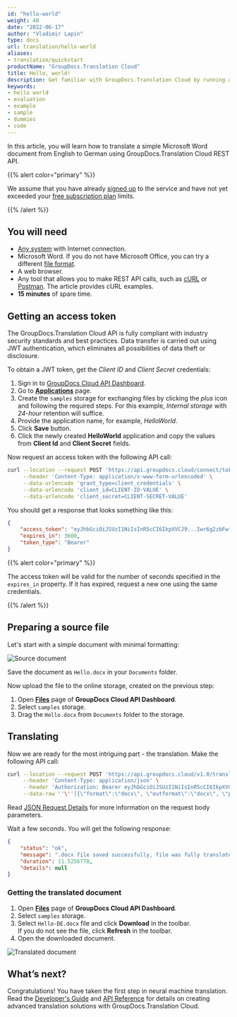 ```yaml
---
id: "hello-world"
weight: 40
date: "2022-06-17"
author: "Vladimir Lapin"
type: docs
url: translation/hello-world
aliases:
- translation/quickstart
productName: "GroupDocs.Translation Cloud"
title: Hello, world!
description: Get familiar with GroupDocs.Translation Cloud by running a bare minimum example.
keywords:
- hello world
- evaluation
- example
- sample
- dummies
- code
---
```


In this article, you will learn how to translate a simple Microsoft Word document from English to German using GroupDocs.Translation Cloud REST API.

{{% alert color="primary" %}} 

We assume that you have already [signed up](/translation/sign-up/) to the service and have not yet exceeded your [free subscription plan](/translation/subscription/) limits.

{{% /alert %}} 

## You will need

- [Any system](/translation/system-requirements/) with Internet connection.
- Microsoft Word. If you do not have Microsoft Office, you can try a different [file format](/translation/supported-file-formats/).
- A web browser.
- Any tool that allows you to make REST API calls, such as [cURL](https://curl.se/) or [Postman](https://www.postman.com/). The article provides cURL examples.
- **15 minutes** of spare time.

## Getting an access token

The GroupDocs.Translation Cloud API is fully compliant with industry security standards and best practices. Data transfer is carried out using JWT authentication, which eliminates all possibilities of data theft or disclosure.

To obtain a JWT token, get the _Client ID_ and _Client Secret_ credentials:

1. Sign in to [GroupDocs Cloud API Dashboard](https://dashboard.groupdocs.cloud/).
2. Go to [**Applications**](https://dashboard.groupdocs.cloud/applications) page.
3. Create the `samples` storage for exchanging files by clicking the _plus_ icon and following the required steps. For this example, _Internal storage_ with _24-hour_ retention will suffice.
4. Provide the application name, for example, _HelloWorld_.
5. Click **Save** button.
6. Click the newly created **HelloWorld** application and copy the values from **Client Id** and **Client Secret** fields.

Now request an access token with the following API call:

```bash
curl --location --request POST 'https://api.groupdocs.cloud/connect/token' \
     --header 'Content-Type: application/x-www-form-urlencoded' \
     --data-urlencode 'grant_type=client_credentials' \
     --data-urlencode 'client_id=CLIENT-ID-VALUE' \
     --data-urlencode 'client_secret=CLIENT-SECRET-VALUE'
```

You should get a response that looks something like this:

```json
{
	"access_token": "eyJhbGciOiJSUzI1NiIsInR5cCI6IkpXVCJ9...Iwr6g2zbFwf1nLtg",
	"expires_in": 3600,
	"token_type": "Bearer"
}
```

{{% alert color="primary" %}} 

The access token will be valid for the number of seconds specified in the `expires_in` property. If it has expired, request a new one using the same credentials.

{{% /alert %}} 

## Preparing a source file

Let's start with a simple document with minimal formatting:

![Source document](/translation/hello-world/source.png)

Save the document as `Hello.docx` in your `Documents` folder.

Now upload the file to the online storage, created on the previous step:

1. Open [**Files**](https://dashboard.groupdocs.cloud/files) page of **GroupDocs Cloud API Dashboard**.
2. Select `samples` storage.
3. Drag the `Hello.docx` from `Documents` folder to the storage.

## Translating

Now we are ready for the most intriguing part - the translation. Make the following API call:

```bash
curl --location --request POST 'https://api.groupdocs.cloud/v1.0/translation/document' \
     --header 'Content-Type: application/json' \
     --header 'Authorization: Bearer eyJhbGciOiJSUzI1NiIsInR5cCI6IkpXVCJ9...Iwr6g2zbFwf1nLtg' \
     --data-raw ''\''[{\"format\":\"docx\", \"outformat\":\"docx\", \"pair\":\"en-de\", \"name\":\"Hello.docx\", \"savefile\":\"Hello-DE.docx\", \"storage\":\"samples\"}]'\'''
```

Read [JSON Request Details](/translation/json-request-details/) for more information on the request body parameters.

Wait a few seconds. You will get the following response:

```json
{
	"status": "ok",
	"message": ".docx file saved successfully, file was fully translated",
	"duration": 11.5256778,
	"details": null
}
```

### Getting the translated document

1. Open [**Files**](https://dashboard.groupdocs.cloud/files) page of **GroupDocs Cloud API Dashboard**.
2. Select `samples` storage.
3. Select `Hello-DE.docx` file and click **Download** in the toolbar.  
   If you do not see the file, click **Refresh** in the toolbar.
4. Open the downloaded document.

![Translated document](/translation/hello-world/target.png)

## What’s next?

Congratulations! You have taken the first step in neural machine translation. Read the [Developer's Guide](/translation/developer-guide/) and [API Reference](https://apireference.groupdocs.cloud/translation/) for details on creating advanced translation solutions with GroupDocs.Translation Cloud.
